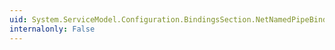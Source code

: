 ```yaml
---
uid: System.ServiceModel.Configuration.BindingsSection.NetNamedPipeBinding
internalonly: False
---
```

